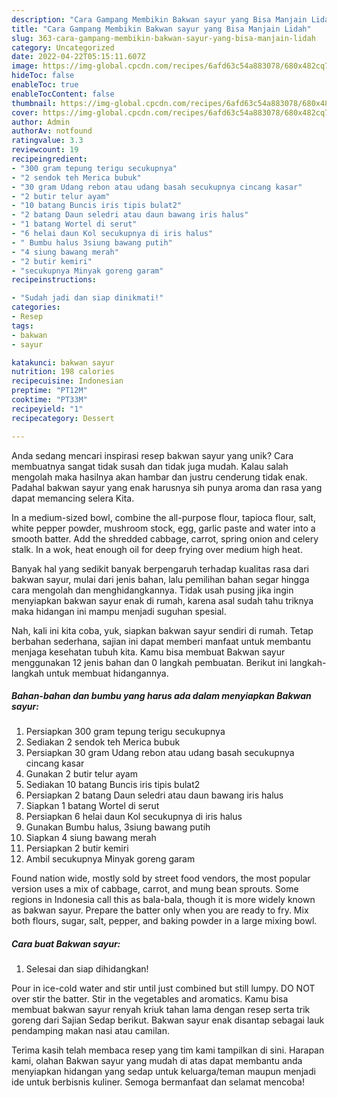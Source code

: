 ```yaml
---
description: "Cara Gampang Membikin Bakwan sayur yang Bisa Manjain Lidah"
title: "Cara Gampang Membikin Bakwan sayur yang Bisa Manjain Lidah"
slug: 363-cara-gampang-membikin-bakwan-sayur-yang-bisa-manjain-lidah
category: Uncategorized
date: 2022-04-22T05:15:11.607Z
image: https://img-global.cpcdn.com/recipes/6afd63c54a883078/680x482cq70/bakwan-sayur-foto-resep-utama.jpg
hideToc: false
enableToc: true
enableTocContent: false
thumbnail: https://img-global.cpcdn.com/recipes/6afd63c54a883078/680x482cq70/bakwan-sayur-foto-resep-utama.jpg
cover: https://img-global.cpcdn.com/recipes/6afd63c54a883078/680x482cq70/bakwan-sayur-foto-resep-utama.jpg
author: Admin
authorAv: notfound
ratingvalue: 3.3
reviewcount: 19
recipeingredient:
- "300 gram tepung terigu secukupnya"
- "2 sendok teh Merica bubuk"
- "30 gram Udang rebon atau udang basah secukupnya cincang kasar"
- "2 butir telur ayam"
- "10 batang Buncis iris tipis bulat2"
- "2 batang Daun seledri atau daun bawang iris halus"
- "1 batang Wortel di serut"
- "6 helai daun Kol secukupnya di iris halus"
- " Bumbu halus 3siung bawang putih"
- "4 siung bawang merah"
- "2 butir kemiri"
- "secukupnya Minyak goreng garam"
recipeinstructions:

- "Sudah jadi dan siap dinikmati!"
categories:
- Resep
tags:
- bakwan
- sayur

katakunci: bakwan sayur 
nutrition: 198 calories
recipecuisine: Indonesian
preptime: "PT12M"
cooktime: "PT33M"
recipeyield: "1"
recipecategory: Dessert

---
```





Anda sedang mencari inspirasi resep bakwan sayur yang unik? Cara membuatnya sangat tidak susah dan tidak juga mudah. Kalau salah mengolah maka hasilnya akan hambar dan justru cenderung tidak enak. Padahal bakwan sayur yang enak harusnya sih punya aroma dan rasa yang dapat memancing selera Kita.





In a medium-sized bowl, combine the all-purpose flour, tapioca flour, salt, white pepper powder, mushroom stock, egg, garlic paste and water into a smooth batter. Add the shredded cabbage, carrot, spring onion and celery stalk. In a wok, heat enough oil for deep frying over medium high heat.

Banyak hal yang sedikit banyak berpengaruh terhadap kualitas rasa dari bakwan sayur, mulai dari jenis bahan, lalu pemilihan bahan segar hingga cara mengolah dan menghidangkannya. Tidak usah pusing jika ingin menyiapkan bakwan sayur enak di rumah, karena asal sudah tahu triknya maka hidangan ini mampu menjadi suguhan spesial.






Nah, kali ini kita coba, yuk, siapkan bakwan sayur sendiri di rumah. Tetap berbahan sederhana, sajian ini dapat memberi manfaat untuk membantu menjaga kesehatan tubuh kita. Kamu bisa membuat Bakwan sayur menggunakan 12 jenis bahan dan 0 langkah pembuatan. Berikut ini langkah-langkah untuk membuat hidangannya.

<!--inarticleads1-->

##### Bahan-bahan dan bumbu yang harus ada dalam menyiapkan Bakwan sayur:

1. Persiapkan 300 gram tepung terigu secukupnya
1. Sediakan 2 sendok teh Merica bubuk
1. Persiapkan 30 gram Udang rebon atau udang basah secukupnya cincang kasar
1. Gunakan 2 butir telur ayam
1. Sediakan 10 batang Buncis iris tipis bulat2
1. Persiapkan 2 batang Daun seledri atau daun bawang iris halus
1. Siapkan 1 batang Wortel di serut
1. Persiapkan 6 helai daun Kol secukupnya di iris halus
1. Gunakan  Bumbu halus, 3siung bawang putih
1. Siapkan 4 siung bawang merah
1. Persiapkan 2 butir kemiri
1. Ambil secukupnya Minyak goreng garam


Found nation wide, mostly sold by street food vendors, the most popular version uses a mix of cabbage, carrot, and mung bean sprouts. Some regions in Indonesia call this as bala-bala, though it is more widely known as bakwan sayur. Prepare the batter only when you are ready to fry. Mix both flours, sugar, salt, pepper, and baking powder in a large mixing bowl. 

<!--inarticleads2-->

##### Cara buat Bakwan sayur:


1. Selesai dan siap dihidangkan!

Pour in ice-cold water and stir until just combined but still lumpy. DO NOT over stir the batter. Stir in the vegetables and aromatics. Kamu bisa membuat bakwan sayur renyah kriuk tahan lama dengan resep serta trik goreng dari Sajian Sedap berikut. Bakwan sayur enak disantap sebagai lauk pendamping makan nasi atau camilan. 

Terima kasih telah membaca resep yang tim kami tampilkan di sini. Harapan kami, olahan Bakwan sayur yang mudah di atas dapat membantu anda menyiapkan hidangan yang sedap untuk keluarga/teman maupun menjadi ide untuk berbisnis kuliner. Semoga bermanfaat dan selamat mencoba!
